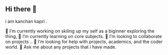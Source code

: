 ## Hi there 👋
i am kanchan kapri .

🔭 I’m currently working on skiling up my self  as a biginner exploring the thing,
🌱 I’m currently learning on core subjects.
👯 I’m looking to collaborate on projects .. 
🤔 I’m looking for help with projects, academics, and the coder world.
💬 Ask me about any projects that i have made.
